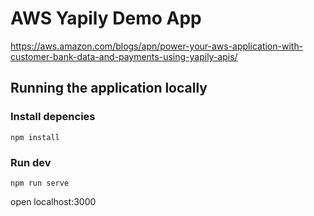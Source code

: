 # AWS Yapily Demo App

https://aws.amazon.com/blogs/apn/power-your-aws-application-with-customer-bank-data-and-payments-using-yapily-apis/

## Running the application locally

 ### Install depencies

`npm install`

 ### Run dev 

`npm run serve`

open localhost:3000
  
